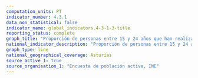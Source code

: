 ```yaml
---
computation_units: PT
indicator_number: 4.3.1
data_non_statistical: false
indicator_name: global_indicators.4-3-1-3-title
reporting_status: complete
graph_title: "Proporción de personas entre 15 y 24 años que han realizado estudios o formación en las últimas cuatro semanas"
national_indicator_description: "Proporción de personas entre 15 y 24 años que han realizado estudios o formación en las últimas cuatro semanas"
graph_type: line
national_geographical_coverage: Asturias
source_active_1: true
source_organisation_1: "Encuesta de población activa, INE"
---
```

